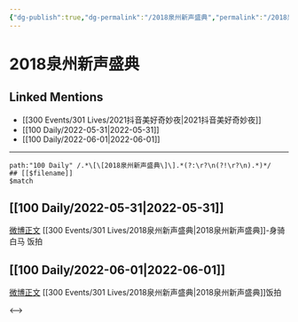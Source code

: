 ```yaml
---
{"dg-publish":true,"dg-permalink":"/2018泉州新声盛典","permalink":"/2018泉州新声盛典/"}
---
```


# 2018泉州新声盛典

## Linked Mentions
- [[300 Events/301 Lives/2021抖音美好奇妙夜\|2021抖音美好奇妙夜]]
- [[100 Daily/2022-05-31\|2022-05-31]]
- [[100 Daily/2022-06-01\|2022-06-01]]


---

```expander
path:"100 Daily" /.*\[\[2018泉州新声盛典\]\].*(?:\r?\n(?!\r?\n).*)*/
## [[$filename]]
$match
```
## [[100 Daily/2022-05-31\|2022-05-31]]
[微博正文](https://m.weibo.cn/5516625428/4775238325504697) [[300 Events/301 Lives/2018泉州新声盛典\|2018泉州新声盛典]]-身骑白马 饭拍

## [[100 Daily/2022-06-01\|2022-06-01]]
[微博正文](https://m.weibo.cn/5516625428/4775630921536754) [[300 Events/301 Lives/2018泉州新声盛典\|2018泉州新声盛典]]饭拍

<-->
